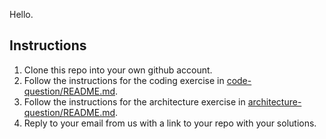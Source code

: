Hello.

Instructions
------------
1. Clone this repo into your own github account.
2. Follow the instructions for the coding exercise in [code-question/README.md](code-question/README.md).
3. Follow the instructions for the architecture exercise in [architecture-question/README.md](architecture-question/README.md).
4. Reply to your email from us with a link to your repo with your solutions.
